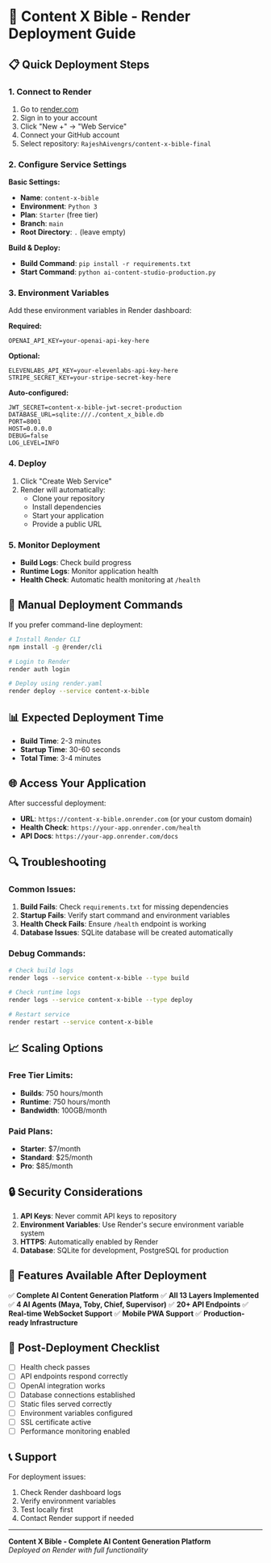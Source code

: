 # 🚀 Content X Bible - Render Deployment Guide

## 📋 Quick Deployment Steps

### 1. Connect to Render

1. Go to [render.com](https://render.com)
2. Sign in to your account
3. Click "New +" → "Web Service"
4. Connect your GitHub account
5. Select repository: `RajeshAivengrs/content-x-bible-final`

### 2. Configure Service Settings

**Basic Settings:**
- **Name**: `content-x-bible`
- **Environment**: `Python 3`
- **Plan**: `Starter` (free tier)
- **Branch**: `main`
- **Root Directory**: `.` (leave empty)

**Build & Deploy:**
- **Build Command**: `pip install -r requirements.txt`
- **Start Command**: `python ai-content-studio-production.py`

### 3. Environment Variables

Add these environment variables in Render dashboard:

**Required:**
```
OPENAI_API_KEY=your-openai-api-key-here
```

**Optional:**
```
ELEVENLABS_API_KEY=your-elevenlabs-api-key-here
STRIPE_SECRET_KEY=your-stripe-secret-key-here
```

**Auto-configured:**
```
JWT_SECRET=content-x-bible-jwt-secret-production
DATABASE_URL=sqlite:///./content_x_bible.db
PORT=8001
HOST=0.0.0.0
DEBUG=false
LOG_LEVEL=INFO
```

### 4. Deploy

1. Click "Create Web Service"
2. Render will automatically:
   - Clone your repository
   - Install dependencies
   - Start your application
   - Provide a public URL

### 5. Monitor Deployment

- **Build Logs**: Check build progress
- **Runtime Logs**: Monitor application health
- **Health Check**: Automatic health monitoring at `/health`

## 🔧 Manual Deployment Commands

If you prefer command-line deployment:

```bash
# Install Render CLI
npm install -g @render/cli

# Login to Render
render auth login

# Deploy using render.yaml
render deploy --service content-x-bible
```

## 📊 Expected Deployment Time

- **Build Time**: 2-3 minutes
- **Startup Time**: 30-60 seconds
- **Total Time**: 3-4 minutes

## 🌐 Access Your Application

After successful deployment:
- **URL**: `https://content-x-bible.onrender.com` (or your custom domain)
- **Health Check**: `https://your-app.onrender.com/health`
- **API Docs**: `https://your-app.onrender.com/docs`

## 🔍 Troubleshooting

### Common Issues:

1. **Build Fails**: Check `requirements.txt` for missing dependencies
2. **Startup Fails**: Verify start command and environment variables
3. **Health Check Fails**: Ensure `/health` endpoint is working
4. **Database Issues**: SQLite database will be created automatically

### Debug Commands:

```bash
# Check build logs
render logs --service content-x-bible --type build

# Check runtime logs
render logs --service content-x-bible --type deploy

# Restart service
render restart --service content-x-bible
```

## 📈 Scaling Options

### Free Tier Limits:
- **Builds**: 750 hours/month
- **Runtime**: 750 hours/month
- **Bandwidth**: 100GB/month

### Paid Plans:
- **Starter**: $7/month
- **Standard**: $25/month
- **Pro**: $85/month

## 🔒 Security Considerations

1. **API Keys**: Never commit API keys to repository
2. **Environment Variables**: Use Render's secure environment variable system
3. **HTTPS**: Automatically enabled by Render
4. **Database**: SQLite for development, PostgreSQL for production

## 📱 Features Available After Deployment

✅ **Complete AI Content Generation Platform**
✅ **All 13 Layers Implemented**
✅ **4 AI Agents (Maya, Toby, Chief, Supervisor)**
✅ **20+ API Endpoints**
✅ **Real-time WebSocket Support**
✅ **Mobile PWA Support**
✅ **Production-ready Infrastructure**

## 🎯 Post-Deployment Checklist

- [ ] Health check passes
- [ ] API endpoints respond correctly
- [ ] OpenAI integration works
- [ ] Database connections established
- [ ] Static files served correctly
- [ ] Environment variables configured
- [ ] SSL certificate active
- [ ] Performance monitoring enabled

## 📞 Support

For deployment issues:
1. Check Render dashboard logs
2. Verify environment variables
3. Test locally first
4. Contact Render support if needed

---

**Content X Bible - Complete AI Content Generation Platform**  
*Deployed on Render with full functionality*
